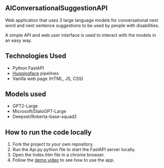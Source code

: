 ## AIConversationalSuggestionAPI
Web application that uses 3 large language models for conversational next word and
next sentence suggestions to be used by people with disabilities.

A simple API and web user interface is used to interact with the models in an easy way.

## Technologies Used
- Python FastAPI
- [Huggingface](https://huggingface.co/) pipelines
- Vanilla web page (HTML, JS, CSS)

## Models used
- GPT2-Large
- Microsoft/DialoGPT-Large
- Deepset/Roberta-base-squad2

## How to run the code locally
1. Fork the project to your own repository.
1. Run the Api.py python file to start the FastAPI server locally.
1. Open the Index.htm file in a chrome browser.
1. Follow the [demo video]() to see how to use the app.
